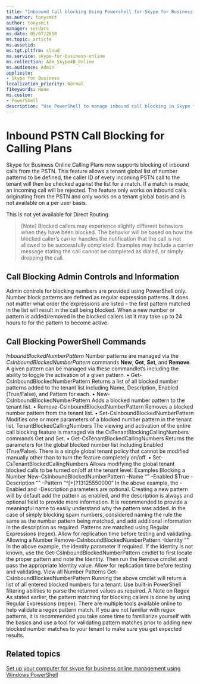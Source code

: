 ```yaml
---
title: "Inboound Call blocking Using Powershell for Skype for Business Onlin"
ms.author: tonysmit
author: tonysmit
manager: serdars
ms.date: 05/07/2018
ms.topic: article
ms.assetid: 
ms.tgt.pltfrm: cloud
ms.service: skype-for-business-online
ms.collection: Adm_Skype4B_Online
ms.audience: Admin
appliesto:
- Skype for Business
localization_priority: Normal
f1keywords: None
ms.custom:
- PowerShell
description: "Use PowerShell to manage inbound call blocking in Skype for Business Online."
---
```


 
# Inbound PSTN Call Blocking for Calling Plans

Skype for Business Online Calling Plans now supports blocking of inbound calls from the PSTN. This feature allows a tenant global list of number patterns to be defined, the caller ID of every incoming PSTN call to the tenant will then be checked against the list for a match. If a match is made, an incoming call will be rejected. The feature only works on inbound calls originating from the PSTN and only works on a tenant global basis and is not available on a per user basis.

This is not yet available for Direct Routing.

>[Note]
 Blocked callers may experience slightly different behaviors when they have been blocked. The behavior will be based on how the blocked caller’s carrier handles the notification that the call is not allowed to be successfully completed. Examples may include a carrier message stating the call cannot be completed as dialed, or simply dropping the call.

## Call Blocking Admin Controls and Information

Admin controls for blocking numbers are provided using PowerShell only. Number block patterns are defined as regular expression patterns. It does not matter what order the expressions are listed – the first pattern matched in the list will result in the call being blocked. When a new number or pattern is added/removed in the blocked callers list it may take up to 24 hours to for the pattern to become active.

## Call Blocking PowerShell Commands

*InboundBlockedNumberPattern*
Number patterns are managed via the *CsInboundBlockedNumberPattern* commands **New**, **Get**, **Set**, and **Remove**.  A given pattern can be managed via these commandlet’s including the ability to toggle the activation of a given pattern.
•	Get-CsInboundBlockedNumberPattern
Returns a list of all blocked number patterns added to the tenant list including Name, Description, Enabled (True/False), and Pattern for each.
•	New-CsInboundBlockedNumberPattern
Adds a blocked number pattern to the tenant list.
•	Remove-CsInboundBlockedNumberPattern
Removes a blocked number pattern from the tenant list.
•	Set-CsInboundBlockedNumberPattern
Modifies one or more parameters of a blocked number pattern in the tenant list.
TenantBlockedCallingNumbers
The viewing and activation of the entire call blocking feature is managed via the CsTenantBlockingCallingNumbers commands Get and Set. 
•	Get-CsTenantBlockedCallingNumbers
Returns the parameters for the global blocked number list including Enabled (True/False). There is a single global tenant policy that cannot be modified manually other than to turn the feature completely on/off.
•	Set-CsTenantBlockedCallingNumbers
Allows modifying the global tenant blocked calls to be turned on/off at the tenant level.
Examples
Blocking a Number
New-CsInboundBlockedNumberPattern -Name “<name>” -Enabled $True -Description “<description>” -Pattern “^[+]?13125550000”
In the above example, the -Enabled and -Description parameters are optional. Creating a new pattern will by default add the pattern as enabled, and the description is always and optional field to provide more information. 
It is recommended to provide a meaningful name to easily understand why the pattern was added. In the case of simply blocking spam numbers, considered naming the rule the same as the number pattern being matched, and add additional information in the description as required.
Patterns are matched using Regular Expressions (regex). 
Allow for replication time before testing and validating.
Allowing a Number
Remove-CsInboundBlockedNumberPattern -Identity “<identity>”
In the above example, the identity parameter if required. If the Identity is not known, use the Get-CsInboundBlockedNumberPattern cmdlet to first locate the proper pattern and note the Identity. Then run the Remove cmdlet and pass the appropriate Identity value.
Allow for replication time before testing and validating.
View all Number Patterns
Get-CsInboundBlockedNumberPattern
Running the above cmdlet will return a list of all entered blocked numbers for a tenant. Use built-in PowerShell filtering abilities to parse the returned values as required.
A Note on Regex
As stated earlier, the pattern matching for blocking callers is done by using Regular Expressions (regex). There are multiple tools available online to help validate a regex pattern match. If you are not familiar with regex patterns, it is recommended you take some time to familiarize yourself with the basics and use a tool for validating pattern matches prior to adding new blocked number matches to your tenant to make sure you get expected results. 


## Related topics
[Set up your computer for skype for business online management using Windows PowerShell](set-up-your-computer-for-windows-powershell.md)
